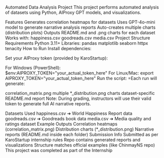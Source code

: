 Automated Data Analysis Project
This project performs automated analysis of datasets using Python, AIProxy GPT models, and visualizations.

Features
Generates correlation heatmaps for datasets
Uses GPT-4o-mini model to generate narrative analysis reports
Auto-creates multiple charts (distribution plots)
Outputs README.md and .png charts for each dataset
Works with:
happiness.csv
goodreads.csv
media.csv
Project Structure
Requirements
Python 3.11+
Libraries:
pandas
matplotlib
seaborn
httpx
tenacity
How to Run
Install dependencies:

Set your AIProxy token (provided by KaroStartup):

For Windows (PowerShell):
$env:AIPROXY_TOKEN="your_actual_token_here"
For Linux/Mac:
export AIPROXY_TOKEN="your_actual_token_here"
Run the script:
=Each run will generate:

correlation_matrix.png
multiple *_distribution.png charts
dataset-specific README.md report
Note: During grading, instructors will use their valid token to generate full AI narrative reports.

Datasets Used
happiness.csv ➔ World Happiness Report data
goodreads.csv ➔ Goodreads book data
media.csv ➔ Media quality and ratings dataset
Example Outputs
Correlation heatmaps (correlation_matrix.png)
Distribution charts (*_distribution.png)
Narrative reports (README.md inside each folder)
Submission Info
Submitted as per KaroStartup internship rules
Repo contains generated reports and visualizations
Structure matches official examples (like ChinmayNS repo)
This project was completed as part of the Internship
